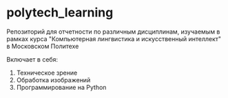 # polytech_learning
Репозиторий для отчетности по различным дисциплинам, изучаемым в рамках курса "Компьютерная лингвистика и искусственный интеллект" в Московском Политехе

Включает в себя:
1) Техническое зрение
2) Обработка изображений
3) Программирование на Python
